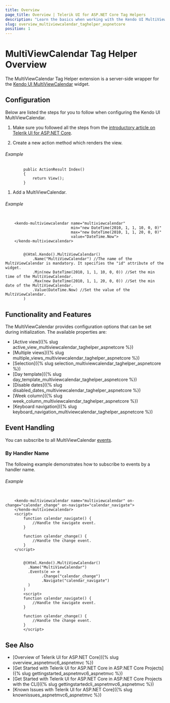 ```yaml
---
title: Overview
page_title: Overview | Telerik UI for ASP.NET Core Tag Helpers
description: "Learn the basics when working with the Kendo UI MultiViewCalendar tag helper for ASP.NET Core (MVC 6 or ASP.NET Core MVC)."
slug: overview_multiviewcalendar_taghelper_aspnetcore
position: 1
---
```


# MultiViewCalendar Tag Helper Overview

The MultiViewCalendar Tag Helper extension is a server-side wrapper for the [Kendo UI MultiViewCalendar](https://demos.telerik.com/kendo-ui/multiviewcalendar/index) widget.

## Configuration

Below are listed the steps for you to follow when configuring the Kendo UI MultiViewCalendar.

1. Make sure you followed all the steps from the [introductory article on Telerik UI for ASP.NET Core](https://docs.telerik.com/aspnet-core/introduction).

1. Create a new action method which renders the view.

###### Example

            public ActionResult Index()
            {
                return View();
            }

1. Add a MultiViewCalendar.

###### Example

```tab-tagHelper

    <kendo-multiviewcalendar name="multiviewcalendar"
                             min="new DateTime(2010, 1, 1, 10, 0, 0)"
                             max="new DateTime(2010, 1, 1, 20, 0, 0)"
                             value="DateTime.Now">
    </kendo-multiviewcalendar>

```
```tab-Razor

        @(Html.Kendo().MultiViewCalendar()
            .Name("MultiViewCalendar") //The name of the MultiViewCalendar is mandatory. It specifies the "id" attribute of the widget.
            .Min(new DateTime(2010, 1, 1, 10, 0, 0)) //Set the min time of the MultiViewCalendar.
            .Max(new DateTime(2010, 1, 1, 20, 0, 0)) //Set the min date of the MultiViewCalendar.
            .Value(DateTime.Now) //Set the value of the MultiViewCalendar.
        )
```

## Functionality and Features

The MultiViewCalendar provides configuration options that can be set during initialization. The available properties are:

* [Active view]({% slug active_view_multiviewcalendar_taghelper_aspnetcore %})
* [Multiple views]({% slug multiple_views_multiviewcalendar_taghelper_aspnetcore %})
* [Selection]({% slug selection_multiviewcalendar_taghelper_aspnetcore %})
* [Day template]({% slug day_template_multiviewcalendar_taghelper_aspnetcore %})
* [Disable dates]({% slug disabled_dates_multiviewcalendar_taghelper_aspnetcore %})
* [Week column]({% slug week_column_multiviewcalendar_taghelper_aspnetcore %})
* [Keyboard navigation]({% slug keyboard_navigation_multiviewcalendar_taghelper_aspnetcore %})

## Event Handling

You can subscribe to all MultiViewCalendar [events](http://docs.telerik.com/kendo-ui/api/javascript/ui/multiviewcalendar#events).

### By Handler Name

The following example demonstrates how to subscribe to events by a handler name.

###### Example

```tab-tagHelper

    <kendo-multiviewcalendar name="multiviewcalendar" on-change="calendar_change" on-navigate="calendar_navigate">
    </kendo-multiviewcalendar>
    <script>
        function calendar_navigate() {
            //Handle the navigate event.
        }

        function calendar_change() {
            //Handle the change event.
        }
    </script>

```
```tab-Razor

        @(Html.Kendo().MultiViewCalendar()
          .Name("MultiViewCalendar")
          .Events(e => e
                .Change("calendar_change")
                .Navigate("calendar_navigate")
          )
        )
        <script>
        function calendar_navigate() {
            //Handle the navigate event.
        }

        function calendar_change() {
            //Handle the change event.
        }
        </script>
```

## See Also

* [Overview of Telerik UI for ASP.NET Core]({% slug overview_aspnetmvc6_aspnetmvc %})
* [Get Started with Telerik UI for ASP.NET Core in ASP.NET Core Projects]({% slug gettingstarted_aspnetmvc6_aspnetmvc %})
* [Get Started with Telerik UI for ASP.NET Core in ASP.NET Core Projects with the CLI]({% slug gettingstartedcli_aspnetmvc6_aspnetmvc %})
* [Known Issues with Telerik UI for ASP.NET Core]({% slug knownissues_aspnetmvc6_aspnetmvc %})

